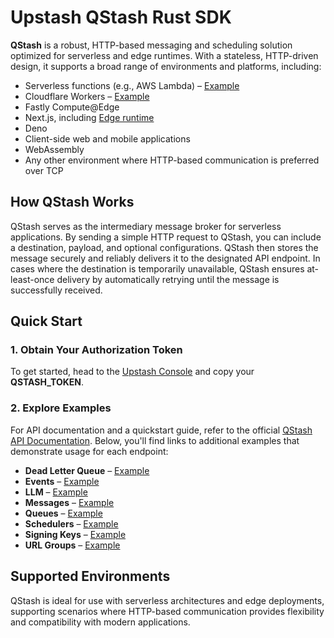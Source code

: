 
# Upstash QStash Rust SDK

**QStash** is a robust, HTTP-based messaging and scheduling solution optimized for serverless and edge runtimes. With a stateless, HTTP-driven design, it supports a broad range of environments and platforms, including:

-   Serverless functions (e.g., AWS Lambda) – [Example](https://github.com/mertakman/qstash-rs/tree/main/examples/aws-lambda/main.rs)
-   Cloudflare Workers – [Example](https://github.com/mertakman/qstash-rs/tree/main/examples/cloudflare-workers/main.rs)
-   Fastly Compute@Edge
-   Next.js, including [Edge runtime](https://nextjs.org/docs/api-reference/edge-runtime)
-   Deno
-   Client-side web and mobile applications
-   WebAssembly
-   Any other environment where HTTP-based communication is preferred over TCP

## How QStash Works

QStash serves as the intermediary message broker for serverless applications. By sending a simple HTTP request to QStash, you can include a destination, payload, and optional configurations. QStash then stores the message securely and reliably delivers it to the designated API endpoint. In cases where the destination is temporarily unavailable, QStash ensures at-least-once delivery by automatically retrying until the message is successfully received.

## Quick Start

### 1. Obtain Your Authorization Token

To get started, head to the [Upstash Console](https://console.upstash.com/qstash) and copy your **QSTASH_TOKEN**.

### 2. Explore Examples

For API documentation and a quickstart guide, refer to the official [QStash API Documentation](https://upstash.com/docs/qstash/api/). Below, you'll find links to additional examples that demonstrate usage for each endpoint:

-   **Dead Letter Queue** – [Example](https://github.com/mertakman/qstash-rs/blob/main/examples/dead_letter_queue/main.rs)
-   **Events** – [Example](https://github.com/mertakman/qstash-rs/blob/main/examples/events/main.rs)
-   **LLM** – [Example](https://github.com/mertakman/qstash-rs/blob/main/examples/llm/main.rs)
-   **Messages** – [Example](https://github.com/mertakman/qstash-rs/blob/main/examples/messages/main.rs)
-   **Queues** – [Example](https://github.com/mertakman/qstash-rs/blob/main/examples/queues/main.rs)
-   **Schedulers** – [Example](https://github.com/mertakman/qstash-rs/blob/main/examples/schedulers/main.rs)
-   **Signing Keys** – [Example](https://github.com/mertakman/qstash-rs/blob/main/examples/signing_keys/main.rs)
-   **URL Groups** – [Example](https://github.com/mertakman/qstash-rs/blob/main/examples/url_groups/main.rs)

## Supported Environments

QStash is ideal for use with serverless architectures and edge deployments, supporting scenarios where HTTP-based communication provides flexibility and compatibility with modern applications.
